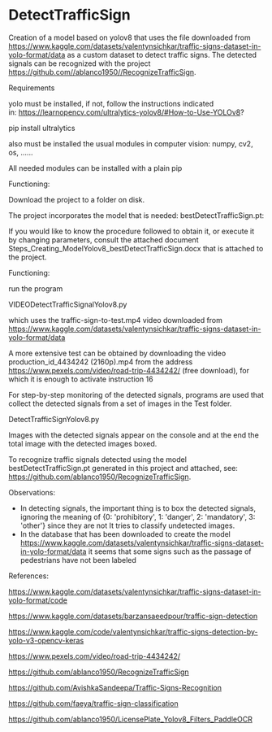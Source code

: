 # DetectTrafficSign
Creation of a model based on yolov8 that uses the file downloaded from https://www.kaggle.com/datasets/valentynsichkar/traffic-signs-dataset-in-yolo-format/data as a custom dataset to detect traffic signs.
The detected signals can be recognized with the project https://github.com//ablanco1950//RecognizeTrafficSign.

Requirements

yolo must be installed, if not, follow the instructions indicated in: https://learnopencv.com/ultralytics-yolov8/#How-to-Use-YOLOv8?

pip install ultralytics

also must be installed the usual modules in computer vision: numpy, cv2, os, …...

All needed modules can be installed with a plain pip

Functioning:

Download the project to a folder on disk.

The project incorporates the model that is needed: bestDetectTrafficSign.pt:

If you would like to know the procedure followed to obtain it, or execute it by changing parameters, consult the attached document Steps_Creating_ModelYolov8_bestDetectTrafficSign.docx that is attached to the project.

Functioning:

run the program

VIDEODetectTrafficSignalYolov8.py

which uses the traffic-sign-to-test.mp4 video downloaded from https://www.kaggle.com/datasets/valentynsichkar/traffic-signs-dataset-in-yolo-format/data

A more extensive test can be obtained by downloading the video production_id_4434242 (2160p).mp4 from the address https://www.pexels.com/video/road-trip-4434242/ (free download), for which it is enough to activate instruction 16


For step-by-step monitoring of the detected signals, programs are used that collect the detected signals from a set of images in the Test folder.

DetectTrafficSignYolov8.py

Images with the detected signals appear on the console and at the end the total image with the detected images boxed.

To recognize traffic signals detected using the  model bestDetectTrafficSign.pt generated in this project and attached, see: https://github.com/ablanco1950/RecognizeTrafficSign.

Observations:

- In detecting signals, the important thing is to box the detected signals, ignoring the meaning of {0: 'prohibitory', 1: 'danger', 2: 'mandatory', 3: 'other'} since they are not It tries to classify undetected images.
- In the database that has been downloaded to create the model https://www.kaggle.com/datasets/valentynsichkar/traffic-signs-dataset-in-yolo-format/data it seems that some signs such as the passage of pedestrians have not been labeled


References:

https://www.kaggle.com/datasets/valentynsichkar/traffic-signs-dataset-in-yolo-format/code

https://www.kaggle.com/datasets/barzansaeedpour/traffic-sign-detection

https://www.kaggle.com/code/valentynsichkar/traffic-signs-detection-by-yolo-v3-opencv-keras

https://www.pexels.com/video/road-trip-4434242/

https://github.com/ablanco1950/RecognizeTrafficSign

https://github.com/AvishkaSandeepa/Traffic-Signs-Recognition

https://github.com/faeya/traffic-sign-classification

https://github.com/ablanco1950/LicensePlate_Yolov8_Filters_PaddleOCR




